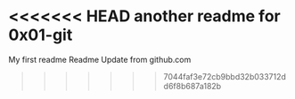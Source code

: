 <<<<<<< HEAD
another readme for 0x01-git
=======
My first readme
Readme Update from github.com
>>>>>>> 7044faf3e72cb9bbd32b033712dd6f8b687a182b
